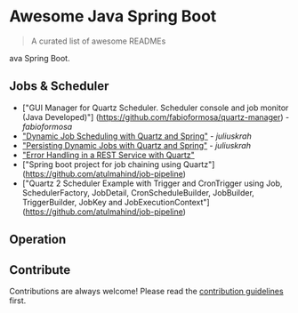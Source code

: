 
# Awesome Java Spring Boot 
> A curated list of awesome READMEs

ava Spring Boot.



## Jobs & Scheduler
- ["GUI Manager for Quartz Scheduler. Scheduler console and job monitor (Java Developed)"] (https://github.com/fabioformosa/quartz-manager) - *fabioformosa*
- ["Dynamic Job Scheduling with Quartz and Spring"](http://juliuskrah.com/tutorial/2017/09/26/dynamic-job-scheduling-with-quartz-and-spring/) - *juliuskrah*
- ["Persisting Dynamic Jobs with Quartz and Spring"](http://juliuskrah.com/tutorial/2017/10/06/persisting-dynamic-jobs-with-quartz-and-spring/) - *juliuskrah*
- ["Error Handling in a REST Service with Quartz"](http://juliuskrah.com/tutorial/2017/10/11/error-handling-in-a-rest-service-with-quartz/) 
- ["Spring boot project for job chaining using Quartz"] (https://github.com/atulmahind/job-pipeline)
- ["Quartz 2 Scheduler Example with Trigger and CronTrigger using Job, SchedulerFactory, JobDetail, CronScheduleBuilder, JobBuilder, TriggerBuilder, JobKey and JobExecutionContext"] (https://github.com/atulmahind/job-pipeline)



## Operation



## Contribute

Contributions are always welcome!
Please read the [contribution guidelines](contributing.md) first.
